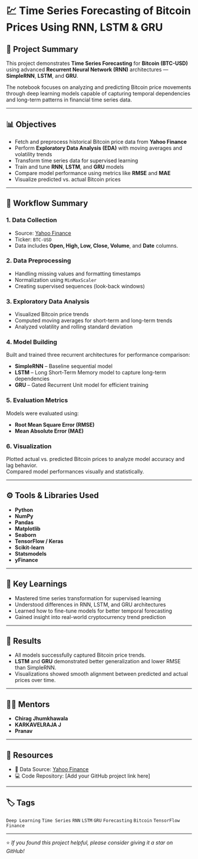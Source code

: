 # 💹 Time Series Forecasting of Bitcoin Prices Using RNN, LSTM & GRU

## 📘 Project Summary
This project demonstrates **Time Series Forecasting** for **Bitcoin (BTC-USD)** using advanced **Recurrent Neural Network (RNN)** architectures — **SimpleRNN**, **LSTM**, and **GRU**.

The notebook focuses on analyzing and predicting Bitcoin price movements through deep learning models capable of capturing temporal dependencies and long-term patterns in financial time series data.

---

## 📊 Objectives
- Fetch and preprocess historical Bitcoin price data from **Yahoo Finance**
- Perform **Exploratory Data Analysis (EDA)** with moving averages and volatility trends
- Transform time series data for supervised learning
- Train and tune **RNN**, **LSTM**, and **GRU** models
- Compare model performance using metrics like **RMSE** and **MAE**
- Visualize predicted vs. actual Bitcoin prices

---

## 🧩 Workflow Summary

### 1. **Data Collection**
- Source: [Yahoo Finance](https://finance.yahoo.com/)
- Ticker: `BTC-USD`
- Data includes **Open, High, Low, Close, Volume**, and **Date** columns.

### 2. **Data Preprocessing**
- Handling missing values and formatting timestamps  
- Normalization using `MinMaxScaler`  
- Creating supervised sequences (look-back windows)

### 3. **Exploratory Data Analysis**
- Visualized Bitcoin price trends  
- Computed moving averages for short-term and long-term trends  
- Analyzed volatility and rolling standard deviation  

### 4. **Model Building**
Built and trained three recurrent architectures for performance comparison:
- **SimpleRNN** – Baseline sequential model  
- **LSTM** – Long Short-Term Memory model to capture long-term dependencies  
- **GRU** – Gated Recurrent Unit model for efficient training  

### 5. **Evaluation Metrics**
Models were evaluated using:
- **Root Mean Square Error (RMSE)**  
- **Mean Absolute Error (MAE)**  

### 6. **Visualization**
Plotted actual vs. predicted Bitcoin prices to analyze model accuracy and lag behavior.  
Compared model performances visually and statistically.

---

## ⚙️ Tools & Libraries Used
- **Python**
- **NumPy**
- **Pandas**
- **Matplotlib**
- **Seaborn**
- **TensorFlow / Keras**
- **Scikit-learn**
- **Statsmodels**
- **yFinance**

---

## 🧠 Key Learnings
- Mastered time series transformation for supervised learning  
- Understood differences in RNN, LSTM, and GRU architectures  
- Learned how to fine-tune models for better temporal forecasting  
- Gained insight into real-world cryptocurrency trend prediction  

---

## 🧮 Results
- All models successfully captured Bitcoin price trends.  
- **LSTM** and **GRU** demonstrated better generalization and lower RMSE than SimpleRNN.  
- Visualizations showed smooth alignment between predicted and actual prices over time.

---

## 👨‍🏫 Mentors
- **Chirag Jhumkhawala**  
- **KARKAVELRAJA J**  
- **Pranav**

---

## 🔗 Resources
- 📂 Data Source: [Yahoo Finance](https://finance.yahoo.com/quote/BTC-USD)  
- 💻 Code Repository: [Add your GitHub project link here]

---

## 🏷️ Tags
`Deep Learning` `Time Series` `RNN` `LSTM` `GRU` `Forecasting` `Bitcoin` `TensorFlow` `Finance`

---

⭐ *If you found this project helpful, please consider giving it a star on GitHub!*
